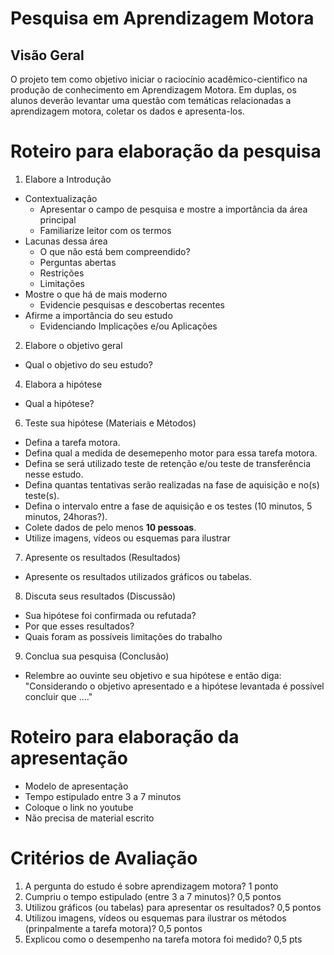 # Pesquisa em Aprendizagem Motora

## Visão Geral
O projeto tem como objetivo iniciar o raciocínio acadêmico-cientifico na produção de conhecimento em Aprendizagem Motora. 
Em duplas, os alunos deverão levantar uma questão com temáticas relacionadas a aprendizagem motora, coletar os dados e apresenta-los. 

# Roteiro para elaboração da pesquisa
1. Elabore a Introdução
- Contextualização
   - Apresentar o campo de pesquisa e mostre a importância da área principal
   - Familiarize leitor com os termos
- Lacunas dessa área
   - O que não está bem compreendido?
   - Perguntas abertas
   - Restrições
   - Limitações
- Mostre o que há de mais moderno
  - Evidencie pesquisas e descobertas recentes
- Afirme a importância do seu estudo
  - Evidenciando Implicações e/ou Aplicações

2. Elabore o objetivo geral
- Qual o objetivo do seu estudo?

4. Elabora a hipótese
- Qual a hipótese?

6. Teste sua hipótese (Materiais e Métodos)
- Defina a tarefa motora. 
- Defina qual a medida de desemepenho motor para essa tarefa motora.
- Defina se será utilizado teste de retenção e/ou teste de transferência nesse estudo.
- Defina quantas tentativas serão realizadas na fase de aquisição e no(s) teste(s).
- Defina o intervalo entre a fase de aquisição e os testes (10 minutos, 5 minutos, 24horas?).
- Colete dados de pelo menos **10 pessoas**.
- Utilize imagens, vídeos ou esquemas para ilustrar

7. Apresente os resultados (Resultados)
- Apresente os resultados utilizados gráficos ou tabelas.

8. Discuta seus resultados (Discussão)
- Sua hipótese foi confirmada ou refutada?
- Por que esses resultados?
- Quais foram as possíveis limitações do trabalho

9. Conclua sua pesquisa (Conclusão)
- Relembre ao ouvinte seu objetivo e sua hipótese e então diga: "Considerando o objetivo apresentado e a hipótese levantada é possível concluir que ...."

# Roteiro para elaboração da apresentação
- Modelo de apresentação
- Tempo estipulado entre 3 a 7 minutos
- Coloque o link no youtube
- Não precisa de material escrito

# Critérios de Avaliação
1. A pergunta do estudo é sobre aprendizagem motora? 1 ponto
2. Cumpriu o tempo estipulado (entre 3 a 7 minutos)? 0,5 pontos
3. Utilizou gráficos (ou tabelas) para apresentar os resultados? 0,5 pontos
4. Utilizou imagens, vídeos ou esquemas para ilustrar os métodos (prinpalmente a tarefa motora)? 0,5 pontos
5. Explicou como o desempenho na tarefa motora foi medido? 0,5 pts


   
